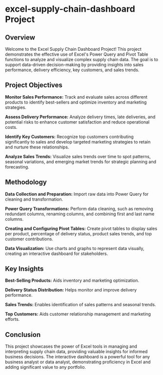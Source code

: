 # excel-supply-chain-dashboard Project

## **Overview**

Welcome to the Excel Supply Chain Dashboard Project! This project demonstrates the effective use of Excel's Power Query and Pivot Table functions to analyze and visualize complex supply chain data. The goal is to support data-driven decision-making by providing insights into sales performance, delivery efficiency, key customers, and sales trends.

## **Project Objectives**

**Monitor Sales Performance:** Track and evaluate sales across different products to identify best-sellers and optimize inventory and marketing strategies.

**Assess Delivery Performance:** Analyze delivery times, late deliveries, and potential risks to enhance customer satisfaction and reduce operational costs.

**Identify Key Customers:** Recognize top customers contributing significantly to sales and develop targeted marketing strategies to retain and nurture these relationships.

**Analyze Sales Trends:** Visualize sales trends over time to spot patterns, seasonal variations, and emerging market trends for strategic planning and forecasting.

## **Methodology**

**Data Collection and Preparation:** Import raw data into Power Query for cleaning and transformation.

**Power Query Transformations:** Perform data cleaning, such as removing redundant columns, renaming columns, and combining first and last name columns.

**Creating and Configuring Pivot Tables:** Create pivot tables to display sales per product, percentage of delivery status, product sales trends, and top customer contributions.

**Data Visualization:** Use charts and graphs to represent data visually, creating an interactive dashboard for stakeholders.

## **Key Insights**

**Best-Selling Products:** Aids inventory and marketing optimization.

**Delivery Status Distribution:** Helps monitor and improve delivery performance.

**Sales Trends:** Enables identification of sales patterns and seasonal trends.

**Top Customers:** Aids customer relationship management and marketing efforts.

## **Conclusion**

This project showcases the power of Excel tools in managing and interpreting supply chain data, providing valuable insights for informed business decisions. The interactive dashboard is a powerful tool for any business analyst or data analyst, demonstrating proficiency in Excel and adding significant value to any portfolio.




